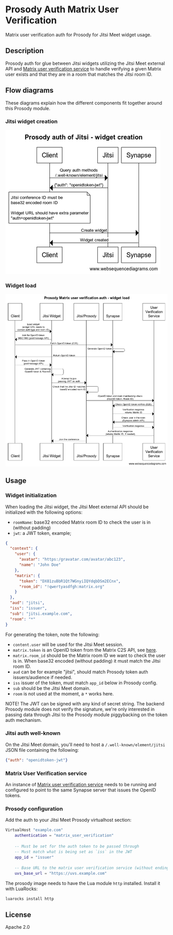 # Prosody Auth Matrix User Verification

Matrix user verification auth for Prosody for Jitsi Meet widget usage.

## Description

Prosody auth for glue between Jitsi widgets utilizing the Jitsi Meet external API 
and [Matrix user verification service](https://github.com/matrix-org/matrix-user-verification-service)
to handle verifying a given Matrix user exists and that they are in a room that
matches the Jitsi room ID.

## Flow diagrams

These diagrams explain how the different components fit together around this Prosody module.

### Jitsi widget creation

![](widget_creation.png)
            
### Widget load

![](widget_load.png)
              
## Usage

### Widget initialization

When loading the Jitsi widget, the Jitsi Meet external API should be 
initialized with the following options:

* `roomName`: base32 encoded Matrix room ID to check the user is in (without padding)
* `jwt`: a JWT token, example;

```json
{
  "context": {
    "user": {
      "avatar": "https:/gravatar.com/avatar/abc123",
      "name": "John Doe"
    },
    "matrix": {
      "token": "DX81zuBbR1Qt7WGnyiIQYdqbDSm2ECnx",
      "room_id": "!qwertyasdfgh:matrix.org"
    }
  },
  "aud": "jitsi",
  "iss": "issuer",
  "sub": "jitsi.example.com",
  "room": "*"
}
```

For generating the token, note the following:

* `content.user` will be used for the Jitsi Meet session.
* `matrix.token` is an OpenID token from the Matrix C2S API, see [here](https://matrix.org/docs/spec/client_server/r0.6.1#id154).
* `matrix.room_id` should be the Matrix room ID we want to check the user is in. When base32 encoded (without padding) it must match the Jitsi room ID.
* `aud` can be for example "jitsi", should match Prosody token auth issuers/audience if needed.
* `iss` issuer of the token, must match `app_id` below in Prosody config.
* `sub` should be the Jitsi Meet domain.
* `room` is not used at the moment, a `*` works here.

NOTE! The JWT can be signed with any kind of secret string. The backend Prosody module
does not verify the signature, we're only interested in passing data through Jitsi to the
Prosody module piggybacking on the token auth mechanism.

### Jitsi auth well-known

On the Jitsi Meet domain, you'll need to host a `/.well-known/element/jitsi` 
JSON file containing the following:

```json
{"auth": "openidtoken-jwt"}
```

### Matrix User Verification service

An instance of [Matrix user verification service](https://github.com/matrix-org/matrix-user-verification-service)
needs to be running and configured to point to the same Synapse server that issues
the OpenID tokens.

### Prosody configuration

Add the auth to your Jitsi Meet Prosody virtualhost section:

```lua
VirtualHost "example.com"
    authentication = "matrix_user_verification"

    -- Must be set for the auth token to be passed through
    -- Must match what is being set as `iss` in the JWT
    app_id = "issuer"

    -- Base URL to the matrix user verification service (without ending slash)
    uvs_base_url = "https://uvs.example.com"
```

The prosody image needs to have the Lua module `http` installed. Install it with LuaRocks:

```
luarocks install http
``` 

## License

Apache 2.0
